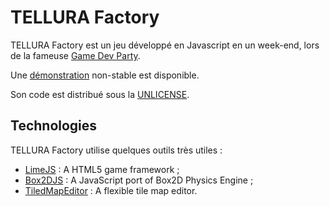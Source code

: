 TELLURA Factory
============

TELLURA Factory est un jeu développé en Javascript en un week-end, lors de la fameuse [Game Dev Party](http://gamedevparty.fr).

Une [démonstration](http://sdrdis.github.com/Metal-Party) non-stable est disponible.

Son code est distribué sous la [UNLICENSE](http://unlicense.org).


Technologies
------------
TELLURA Factory utilise quelques outils très utiles :

- [LimeJS](http://www.limejs.com/) : A HTML5 game framework ;
- [Box2DJS](http://box2d-js.sourceforge.net/) : A JavaScript port of Box2D Physics Engine ;
- [TiledMapEditor](http://www.mapeditor.org/) : A flexible tile map editor.



